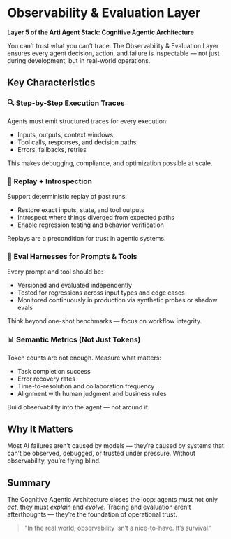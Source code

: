 # Observability & Evaluation Layer

**Layer 5 of the Arti Agent Stack: Cognitive Agentic Architecture**

You can’t trust what you can’t trace. The Observability & Evaluation Layer ensures every agent decision, action, and failure is inspectable — not just during development, but in real-world operations.

## Key Characteristics

### 🔍 Step-by-Step Execution Traces

Agents must emit structured traces for every execution:

* Inputs, outputs, context windows
* Tool calls, responses, and decision paths
* Errors, fallbacks, retries

This makes debugging, compliance, and optimization possible at scale.

### 🔁 Replay + Introspection

Support deterministic replay of past runs:

* Restore exact inputs, state, and tool outputs
* Introspect where things diverged from expected paths
* Enable regression testing and behavior verification

Replays are a precondition for trust in agentic systems.

### 🧪 Eval Harnesses for Prompts & Tools

Every prompt and tool should be:

* Versioned and evaluated independently
* Tested for regressions across input types and edge cases
* Monitored continuously in production via synthetic probes or shadow evals

Think beyond one-shot benchmarks — focus on workflow integrity.

### 📊 Semantic Metrics (Not Just Tokens)

Token counts are not enough. Measure what matters:

* Task completion success
* Error recovery rates
* Time-to-resolution and collaboration frequency
* Alignment with human judgment and business rules

Build observability into the agent — not around it.

## Why It Matters

Most AI failures aren’t caused by models — they’re caused by systems that can’t be observed, debugged, or trusted under pressure. Without observability, you’re flying blind.

## Summary

The Cognitive Agentic Architecture closes the loop: agents must not only *act*, they must *explain* and *evolve*. Tracing and evaluation aren’t afterthoughts — they’re the foundation of operational trust.

> "In the real world, observability isn’t a nice-to-have. It’s survival."
